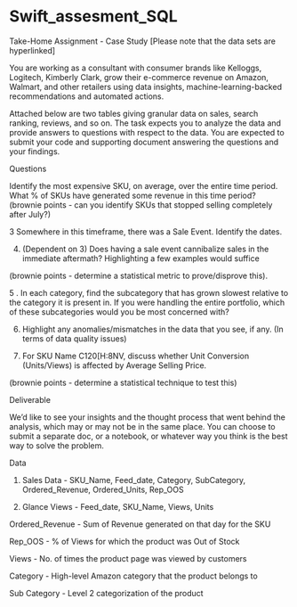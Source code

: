 # Swift_assesment_SQL
Take-Home Assignment - Case Study [Please note that the data sets are hyperlinked]



You are working as a consultant with consumer brands like Kelloggs, Logitech, Kimberly Clark, grow their e-commerce revenue on Amazon, Walmart, and other retailers using data insights, machine-learning-backed recommendations and automated actions. 



Attached below are two tables giving granular data on sales, search ranking, reviews, and so on. The task expects you to analyze the data and provide answers to questions with respect to the data. You are expected to submit your code and supporting document answering the questions and your findings.

Questions 



Identify the most expensive SKU, on average, over the entire time period.
What % of SKUs have generated some revenue in this time period?
 (brownie points - can you identify SKUs that stopped selling completely after July?)



3 Somewhere in this timeframe, there was a Sale Event. Identify the dates.



4. (Dependent on 3) Does having a sale event cannibalize sales in the immediate aftermath? Highlighting a few examples would suffice 



(brownie points - determine a statistical metric to prove/disprove this).



5 . In each category, find the subcategory that has grown slowest relative to the category it is present in. If you were handling the entire portfolio, which of these subcategories would you be most concerned with?



6. Highlight any anomalies/mismatches in the data that you see, if any. (In terms of data quality issues)



7. For SKU Name C120[H:8NV, discuss whether Unit Conversion (Units/Views) is affected by Average Selling Price.



(brownie points - determine a statistical technique to test this)



Deliverable

We’d like to see your insights and the thought process that went behind the analysis, which may or may not be in the same place. You can choose to submit a separate doc, or a notebook, or whatever way you think is the best way to solve the problem.



Data 

1. Sales Data - SKU_Name, Feed_date, Category, SubCategory, Ordered_Revenue, Ordered_Units, Rep_OOS

2. Glance Views - Feed_date, SKU_Name, Views, Units





Ordered_Revenue - Sum of Revenue generated on that day for the SKU

Rep_OOS - % of Views for which the product was Out of Stock

Views - No. of times the product page was viewed by customers

Category - High-level Amazon category that the product belongs to

Sub Category - Level 2 categorization of the product
